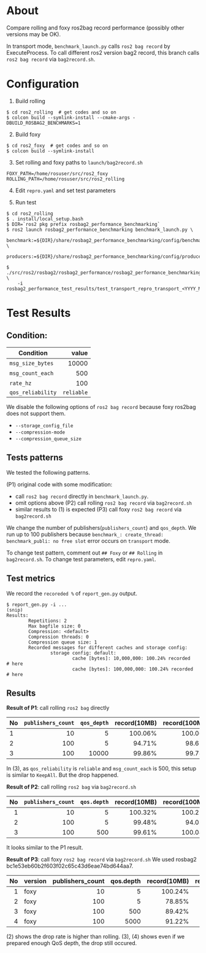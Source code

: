 # About
Compare rolling and foxy ros2bag record performance (possibly other versions may be OK).

In transport mode, `benchmark_launch.py` calls `ros2 bag record` by ExecuteProcess.
To call different ros2 version bag2 record, this branch calls `ros2 bag record` via `bag2record.sh`.

# Configuration

1. Build rolling

```
$ cd ros2_rolling  # get codes and so on
$ colcon build --symlink-install --cmake-args -DBUILD_ROSBAG2_BENCHMARKS=1
```

2. Build foxy

```
$ cd ros2_foxy  # get codes and so on
$ colcon build --symlink-install
```

3. Set rolling and foxy paths to `launch/bag2record.sh`

```
FOXY_PATH=/home/rosuser/src/ros2_foxy
ROLLING_PATH=/home/rosuser/src/ros2_rolling
```

4. Edit `repro.yaml` and set test parameters

5. Run test

```
$ cd ros2_rolling
$ . install/local_setup.bash
$ DIR=`ros2 pkg prefix rosbag2_performance_benchmarking`
$ ros2 launch rosbag2_performance_benchmarking benchmark_launch.py \
    benchmark:=${DIR}/share/rosbag2_performance_benchmarking/config/benchmarks/test_transport.yaml \
	producers:=${DIR}/share/rosbag2_performance_benchmarking/config/producers/repro.yaml

$ ./src/ros2/rosbag2/rosbag2_performance/rosbag2_performance_benchmarking/scripts/report_gen.py \
    -i rosbag2_performance_test_results/test_transport_repro_transport_<YYYY_MM_DD_HH_MM_SS>
```

# Test Results

## Condition:

| Condition         |      value |
|-------------------|-----------:|
| `msg_size_bytes`  |      10000 |
| `msg_count_each`  |        500 |
| `rate_hz`         |        100 |
| `qos_reliability` | `reliable` |

We disable the following options of `ros2 bag record` because foxy ros2bag does not support them.

- `--storage_config_file`
- `--compression-mode`
- `--compression_queue_size`

## Tests patterns

We tested the following patterns.

(P1) original code with some modification:
  - call `ros2 bag record` directly in `benchmark_launch.py`.
  - omit options above
(P2) call rolling `ros2 bag record` via `bag2record.sh`
  - similar results to (1) is expected
(P3) call foxy `ros2 bag record` via `bag2record.sh`

We change the number of publishers(`publishers_count`) and `qos_depth`.
We run up to 100 publishers because `benchmark_: create_thread: benchmark_publi: no free slot` error occurs on `transport` mode.

To change test pattern, comment out `## Foxy` or `## Rolling` in `bag2record.sh`.
To change test parameters, edit `repro.yaml`.

## Test metrics

We record the `recoreded %` of `report_gen.py` output.

```
$ report_gen.py -i ...
(snip)
Results: 
        Repetitions: 2
        Max bagfile size: 0
        Compression: <default>
        Compression threads: 0
        Compression queue size: 1
        Recorded messages for different caches and storage config:
                storage config: default:
                        cache [bytes]: 10,000,000: 100.24% recorded     # here
                        cache [bytes]: 100,000,000: 100.24% recorded    # here
```


## Results

**Result of P1**: call rolling `ros2 bag` directly

| No | `publishers_count` | `qos_depth` | record(10MB) | record(100MB) |
|----|-------------------:|------------:|-------------:|--------------:|
| 1  |                 10 |           5 |      100.06% |       100.06% |
| 2  |                100 |           5 |       94.71% |        98.61% |
| 3  |                100 |       10000 |       99.86% |        99.78% |

In (3), as `qos_reliability` is `reliable` and `msg_count_each` is 500, this setup is similar to `KeepAll`.
But the drop happened.

**Result of P2**: call rolling `ros2 bag` via `bag2record.sh`

| No | `publishers_count` | `qos.depth` | record(10MB) | record(100MB) |
|---:|-------------------:|------------:|-------------:|--------------:|
|  1 |                 10 |           5 |      100.32% |       100.21% |
|  2 |                100 |           5 |       99.48% |        94.03% |
|  3 |                100 |         500 |       99.61% |       100.04% |

It looks similar to the P1 result.

**Result of P3**: call foxy `ros2 bag record` via `bag2record.sh`
We used rosbag2 bc1e53eb60b2f603f02c65c43d6eae74bd644aa7.

| No | version | publishers_count | qos.depth | record(10MB) | record(100MB) |
|---:|---------|-----------------:|----------:|-------------:|--------------:|
|  1 | foxy    |               10 |         5 |      100.24% |       100.24% |
|  2 | foxy    |              100 |         5 |       78.85% |        76.62% |
|  3 | foxy    |              100 |       500 |       89.42% |        91.88% |
|  4 | foxy    |              100 |      5000 |       91.22% |        91.79% |

(2) shows the drop rate is higher than rolling.
(3), (4) shows even if we prepared enough QoS depth, the drop still occured.

